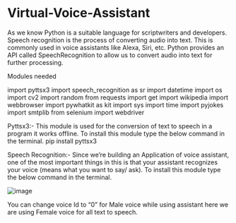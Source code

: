 # Virtual-Voice-Assistant
As we know Python is a suitable language for scriptwriters and developers. Speech recognition is the process of converting audio into text. This is commonly used in voice assistants like Alexa, Siri, etc. Python provides an API called SpeechRecognition to allow us to convert audio into text for further processing.

Modules needed

import pyttsx3
import speech_recognition as sr
import datetime
import os
import cv2
import random
from requests import get
import wikipedia
import webbrowser
import pywhatkit as kit
import sys
import time
import pyjokes
import smtplib
from selenium import webdriver

Pyttsx3:- This module is used for the conversion of text to speech in a program it works offline. To install this module type the below command in the terminal.
pip install pyttsx3

Speech Recognition:- Since we’re building an Application of voice assistant, one of the most important things in this is that your assistant recognizes your voice (means what you want to say/ ask). To install this module type the below command in the terminal.


![image](https://user-images.githubusercontent.com/56305868/134963341-399405ec-2f27-4347-9960-be7c685321c0.png)


You can change voice Id to “0” for Male voice while using assistant here we are using Female voice for all text to speech.
